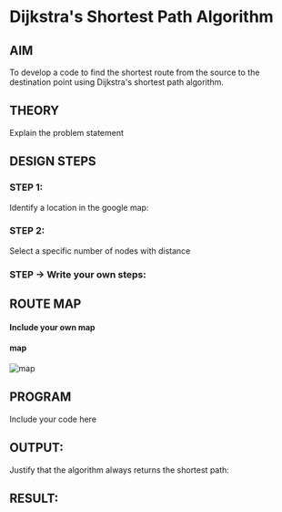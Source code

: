 # Dijkstra's Shortest Path Algorithm
## AIM

To develop a code to find the shortest route from the source to the destination point using Dijkstra's shortest path algorithm.

## THEORY
Explain the problem statement

## DESIGN STEPS

### STEP 1:
Identify a location in the google map:

### STEP 2:
Select a specific number of nodes with distance

### STEP -> Write your own steps:


## ROUTE MAP
#### Include your own map
#### map

![map](https://user-images.githubusercontent.com/75235334/166135743-5af921a2-5724-484f-a0ad-4bf02de318ee.jpg)

## PROGRAM
Include your code here


## OUTPUT:

Justify that the algorithm always returns the shortest path:

## RESULT:


